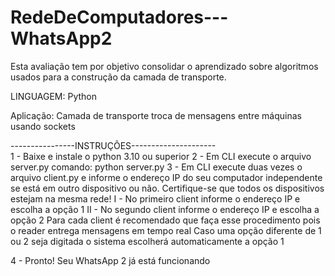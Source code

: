 # RedeDeComputadores---WhatsApp2
Esta avaliação tem por objetivo consolidar o aprendizado sobre algoritmos usados para a construção da camada de transporte.

LINGUAGEM: Python

Aplicação: Camada de transporte
troca de mensagens entre máquinas usando sockets

----------------INSTRUÇÕES---------------------<br>
1 - Baixe e instale o python 3.10 ou superior
2 - Em CLI execute o arquivo server.py
    comando: python server.py
3 - Em CLI execute duas vezes o arquivo client.py e informe o endereço IP do seu computador independente se está em outro dispositivo ou não. Certifique-se que todos os dispositivos estejam na mesma rede!
  I - No primeiro client informe o endereço IP e escolha a opção 1
  II - No segundo client informe o endereço IP e escolha a opção 2
  Para cada client é recomendado que faça esse procedimento pois o reader entrega mensagens em tempo real
  Caso uma opção diferente de 1 ou 2 seja digitada o sistema escolherá automaticamente a opção 1
  
  4 - Pronto! Seu WhatsApp 2 já está funcionando
